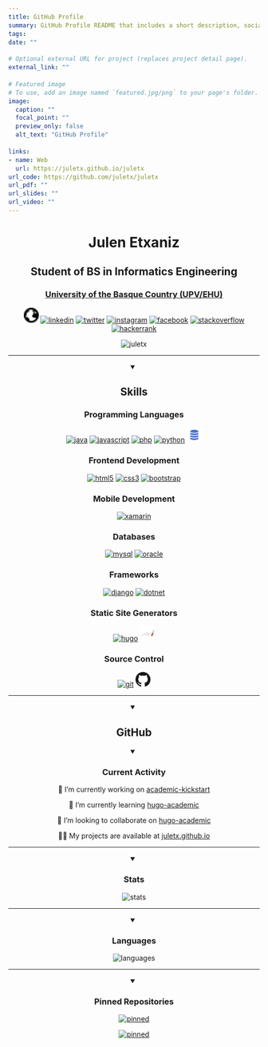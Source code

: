 ```yaml
---
title: GitHub Profile
summary: GitHub Profile README that includes a short description, social links, skills and GitHub info about current activity, stats, languages and pinned repositories.
tags:
date: ""

# Optional external URL for project (replaces project detail page).
external_link: ""

# Featured image
# To use, add an image named `featured.jpg/png` to your page's folder. 
image:
  caption: ""
  focal_point: ""
  preview_only: false
  alt_text: "GitHub Profile"

links:
- name: Web
  url: https://juletx.github.io/juletx
url_code: https://github.com/juletx/juletx
url_pdf: ""
url_slides: ""
url_video: ""
---
```


<h1 align="center">Julen Etxaniz</h1>

<h2 align="center">Student of BS in Informatics Engineering</h2>

<h3 align="center"><a href="https://www.ehu.eus/en/en-home" target="blank">University of the Basque Country (UPV/EHU)</a></h3>

<p align="center">
  <a href="https://julenetxaniz.eus" target="blank"><img src="https://raw.githubusercontent.com/iconic/open-iconic/master/svg/globe.svg" alt="website" height="30" width="30" /></a>
  <a href="https://www.linkedin.com/in/juletxara" target="blank"><img src="https://cdn.jsdelivr.net/npm/simple-icons@3.0.1/icons/linkedin.svg" alt="linkedin" height="30" width="30" /></a>
  <a href="https://twitter.com/juletxara" target="blank"><img src="https://cdn.jsdelivr.net/npm/simple-icons@3.0.1/icons/twitter.svg" alt="twitter" height="30" width="30" /></a>
  <a href="https://instagram.com/juletxara" target="blank"><img src="https://cdn.jsdelivr.net/npm/simple-icons@3.0.1/icons/instagram.svg" alt="instagram" height="30" width="30" /></a>
  <a href="https://fb.com/juletxara" target="blank"><img src="https://cdn.jsdelivr.net/npm/simple-icons@3.0.1/icons/facebook.svg" alt="facebook" height="30" width="30" /></a>
  <a href="https://stackoverflow.com/users/12519473" target="blank"><img src="https://cdn.jsdelivr.net/npm/simple-icons@3.0.1/icons/stackoverflow.svg" alt="stackoverflow" height="30" width="30" /></a>
  <a href="https://hackerrank.com/juletxara" target="blank"><img src="https://cdn.jsdelivr.net/npm/simple-icons@3.0.1/icons/hackerrank.svg" alt="hackerrank" height="30" width="30" /></a>
</p>

<p align="center"> <img src="https://komarev.com/ghpvc/?username=juletx" alt="juletx" /> </p>

<hr />

<details open>
<summary align="center"><h2>Skills</h2></summary>

<h3 align="center">Programming Languages</h3>
<p align="center">
	<a href="https://github.com/topics/java" target="blank"><img src="https://devicons.github.io/devicon/devicon.git/icons/java/java-original-wordmark.svg" alt="java" width="30" height="30"/></a>
	<a href="https://github.com/topics/javascript" target="blank"><img src="https://devicons.github.io/devicon/devicon.git/icons/javascript/javascript-original.svg" alt="javascript" width="30" height="30"/></a>
	<a href="https://github.com/topics/php" target="blank"><img src="https://devicons.github.io/devicon/devicon.git/icons/php/php-original.svg" alt="php" width="30" height="30"/></a>
	<a href="https://github.com/topics/python" target="blank"><img src="https://devicons.github.io/devicon/devicon.git/icons/python/python-original.svg" alt="python" width="30" height="30"/></a>
  <a href="https://github.com/topics/sql" target="blank"><img src="https://raw.githubusercontent.com/github/explore/80688e429a7d4ef2fca1e82350fe8e3517d3494d/topics/sql/sql.png" alt="sql" width="30" height="30"/></a>
</p>

<h3 align="center">Frontend Development</h3>
<p align="center">
	<a href="https://github.com/topics/html" target="blank"><img src="https://devicons.github.io/devicon/devicon.git/icons/html5/html5-original-wordmark.svg" alt="html5" width="30" height="30"/></a>
	<a href="https://github.com/topics/css" target="blank"><img src="https://devicons.github.io/devicon/devicon.git/icons/css3/css3-original-wordmark.svg" alt="css3" width="30" height="30"/></a>
	<a href="https://github.com/topics/bootstrap" target="blank"><img src="https://devicons.github.io/devicon/devicon.git/icons/bootstrap/bootstrap-plain.svg" alt="bootstrap" width="30" height="30"/></a>
</p>

<!-- <h3 align="center">Backend Development</h3> -->

<h3 align="center">Mobile Development</h3>
<p align="center">
	<a href="https://github.com/topics/xamarin" target="blank"><img src="https://raw.githubusercontent.com/detain/svg-logos/780f25886640cef088af994181646db2f6b1a3f8/svg/xamarin.svg" alt="xamarin" width="30" height="30"/></a>
</p>

<!-- <h3 align="center">AI/ML</h3> -->

<h3 align="center">Databases</h3>
<p align="center">
	<a href="https://github.com/topics/mysql" target="blank"><img src="https://devicons.github.io/devicon/devicon.git/icons/mysql/mysql-original-wordmark.svg" alt="mysql" width="30" height="30"/></a>
	<a href="https://github.com/topics/oracle" target="blank"><img src="https://devicons.github.io/devicon/devicon.git/icons/oracle/oracle-original.svg" alt="oracle" width="30" height="30"/></a>
</p>

<!-- <h3 align="center">Data Visualization</h3> -->

<!-- <h3 align="center">Devops</h3> -->

<!-- <h3 align="center">Backend as a Service</h3> -->

<h3 align="center">Frameworks</h3>
<p align="center">
	<a href="https://github.com/topics/django" target="blank"><img src="https://devicons.github.io/devicon/devicon.git/icons/django/django-original.svg" alt="django" width="30" height="30"/></a>
	<a href="https://github.com/topics/dotnet" target="blank"><img src="https://devicons.github.io/devicon/devicon.git/icons/dot-net/dot-net-original-wordmark.svg" alt="dotnet" width="30" height="30"/></a>
</p>

<!-- <h3 align="center">Software</h3> -->

<h3 align="center">Static Site Generators</h3>
<p align="center">
  <a href="https://github.com/topics/hugo" target="blank"><img src="https://cdn.jsdelivr.net/npm/simple-icons@3.0.1/icons/hugo.svg" alt="hugo" width="30" height="30"/></a>
	<a href="https://github.com/topics/jekyll" target="blank"><img src="https://raw.githubusercontent.com/github/explore/80688e429a7d4ef2fca1e82350fe8e3517d3494d/topics/jekyll/jekyll.png" alt="jekyll" width="30" height="30"/></a>
</p>

<h3 align="center">Source Control</h3>
<p align="center">
	<a href="https://github.com/topics/git" target="blank"><img src="https://www.vectorlogo.zone/logos/git-scm/git-scm-icon.svg" alt="git" width="30" height="30"/></a>
	<a href="https://github.com/topics/github" target="blank"><img src="https://raw.githubusercontent.com/github/explore/78df643247d429f6cc873026c0622819ad797942/topics/github/github.png" alt="github" width="30" height="30"/></a>
</p>

</details>

<hr />

<details open>
<summary align="center"><h2>GitHub</h2></summary>

<details open>
<summary align="center"><h3>Current Activity</h3></summary>

<p align="center">🔭 I’m currently working on <a href="https://github.com/juletx/academic-kickstart" target="blank">academic-kickstart</a></p>

<p align="center">🌱 I’m currently learning <a href="https://github.com/gcushen/hugo-academic" target="blank">hugo-academic</a></p>

<p align="center">👯 I’m looking to collaborate on <a href="https://github.com/gcushen/hugo-academic" target="blank">hugo-academic</a></p>

<!-- <p align="center">🤝 I’m looking for help with <a href="https://github.com/juletx/academic-kickstart" target="blank">academic-kickstart</a></p> -->

<p align="center">👨‍💻 My projects are available at <a href="https://juletx.github.io" target="blank">juletx.github.io</a></p>

</details>

<hr />

<details open>
<summary align="center"><h3>Stats</h3></summary>

<p align="center"><img src="https://github-readme-stats.vercel.app/api?username=juletx&show_icons=true&count_private=true" alt="stats" /></p>
</details>

<hr />

<details open>
<summary align="center"><h3>Languages</h3></summary>
<p align="center"><img src="https://github-readme-stats.vercel.app/api/top-langs/?username=juletx&layout=compact" alt="languages" /></p>
</details>

<hr />

<details open>
<summary align="center"><h3>Pinned Repositories</h3></summary>
<p align="center"><a href="https://github.com/juletx/juletx.github.io" target="blank"><img src="https://github-readme-stats.vercel.app/api/pin/?username=juletx&repo=juletx.github.io" alt="pinned" /></a></p>
<p align="center"><a href="https://github.com/juletx/academic-kickstart" target="blank"><img src="https://github-readme-stats.vercel.app/api/pin/?username=juletx&repo=academic-kickstart" alt="pinned" /></a></p>
</details>

</details>

